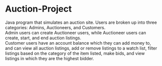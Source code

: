 # Auction-Project
Java program that simulates an auction site.
Users are broken up into three categories: Admins, Auctioneers, and Customers.  
Admin users can create Auctioneer users, while Auctioneer users can create, start, and end auction listings.  
Customer users have an account balance which they can add money to, and can view all auction listings, add or remove listings to a watch list, filter listings based on the category of the item listed, make bids, and view listings in which they are the highest bidder.
